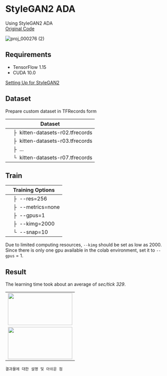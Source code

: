 # StyleGAN2 ADA
Using StyleGAN2 ADA  
[Original Code](https://github.com/NVlabs/stylegan2-ada)  

![proj_000276 (2)](https://user-images.githubusercontent.com/102473690/212234393-19a3f74f-7e27-4934-baf4-30ddf4d4471f.gif)


## Requirements
- TensorFlow 1.15
- CUDA 10.0

[Setting Up  for StyleGAN2](https://github.com/noooey/AntiAginGAN-for-Cat/blob/main/setup/SettingUp_for_StyleGAN2_tf.ipynb)

## Dataset
Prepare custom dataset in TFRecords form  

| Dataset |
| ------- |
| &ensp;&ensp;&boxvr;&nbsp; kitten-datasets-r02.tfrecords |
| &ensp;&ensp;&boxvr;&nbsp; kitten-datasets-r03.tfrecords |
| &ensp;&ensp;&boxvr;&nbsp; ... |
| &ensp;&ensp;&boxur;&nbsp; kitten-datasets-r07.tfrecords |

## Train

| Training Options |  
| ----------  |
| &ensp;&ensp;&boxvr;&nbsp; --res=256  |
| &ensp;&ensp;&boxvr;&nbsp; --metrics=none  |
| &ensp;&ensp;&boxvr;&nbsp; --gpus=1  |
| &ensp;&ensp;&boxvr;&nbsp; --kimg=2000  |
| &ensp;&ensp;&boxur;&nbsp; --snap=10  |


Due to limited computing resources, `--kimg` should be set as low as 2000.  
Since there is only one gpu available in the colab environment, set it to `--gpus` = 1.  

## Result
The learning time took about an average of _sec/tick 329_.   

<table>
  <tr>
      <td align="center" ><img src="https://user-images.githubusercontent.com/102473690/212234393-19a3f74f-7e27-4934-baf4-30ddf4d4471f.gif" width="200" height="100"></td>
     </tr>
     <tr>
     <td align="center" ><img src="https://user-images.githubusercontent.com/102473690/212236128-71287a15-d49e-474b-92ea-7bd85461531c.gif" width="200" height="100"></td>
     </tr>
</table>

```
결과물에 대한 설명 및 아쉬운 점
```

